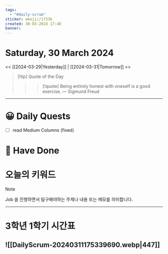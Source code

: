 ```yaml
---
tags:
  - "#daily-scrum"
sticker: emoji//1f33b
created: 30-03-2024 17:48
banner:
---
```

# Saturday, 30 March 2024
<< [[2024-03-29|Yesterday]] | [[2024-03-31|Tomorrow]] >>

> [!tip] Quote of the Day  
> > > [!quote] Being entirely honest with oneself is a good exercise.
> — Sigmund Freud

---

#  😀 Daily Quests
- [ ] read Medium Columns (fixed)


# 🙂 Have Done



# 오늘의 키워드

> [!NOTE]
> Job 을 진행하면서 탐구해야하는 주제나 내용 또는 메모를 의미합니다.


---

# 3학년 1학기 시간표

![[DailyScrum-20240311175339690.webp|447]]
---

